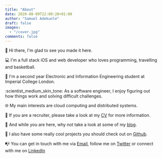 ```yaml
---
title: "About"
date: 2020-08-09T22:09:20+01:00
author: "Samuel Adekunle"
draft: false
images:
  - "/cover.jpg"
comments: false
---
```


:wave: Hi there, I'm glad to see you made it here.

:computer: I'm a full stack iOS and web developer who loves programming, travelling and basketball.

:school: I'm a second year Electronic and Information Engineering student at Imperial College London.

:scientist_medium_skin_tone: As a software engineer, I enjoy figuring out how things work and solving difficult challenges.

:globe_with_meridians: My main interests are cloud computing and distributed systems.

:memo: If you are a recruiter, please take a look at my [CV](/cv.pdf) for more information. 

:newspaper: And while you are here, why not take a look at some of my [blog](/posts).

:wrench: I also have some really cool projects you should check out on [Github](https://github.com/samuel-adekunle/).

:mailbox_with_no_mail: You can get in touch with me via [Email](mailto://me@samuel-adekunle.software), follow me on [Twitter](https://twitter.com/femi__ade) or connect with me on [LinkedIn](https://www.linkedin.com/in/samuel-adekunle/)
